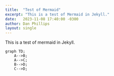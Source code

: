 ```yaml
---
title:  "Test of Mermaid"
excerpt: "This is a test of Mermaid in Jekyll."
date:   2023-11-08 17:40:00 -0300
author: Dan Phillips
layout: single
---
```


This is a test of mermaid in Jekyll.

```mermaid
graph TD;
    A-->B;
    A-->C;
    B-->D;
    C-->D;
```  
